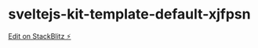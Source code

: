 # sveltejs-kit-template-default-xjfpsn

[Edit on StackBlitz ⚡️](https://stackblitz.com/edit/sveltejs-kit-template-default-xjfpsn)